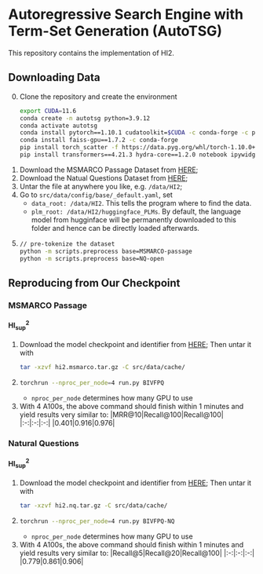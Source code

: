 # Autoregressive Search Engine with Term-Set Generation (AutoTSG)

This repository contains the implementation of HI2.

## Downloading Data
0. Clone the repository and create the environment
   ```bash
   export CUDA=11.6
   conda create -n autotsg python=3.9.12
   conda activate autotsg
   conda install pytorch==1.10.1 cudatoolkit=$CUDA -c conda-forge -c pytorch
   conda install faiss-gpu==1.7.2 -c conda-forge
   pip install torch_scatter -f https://data.pyg.org/whl/torch-1.10.0+$CUDA.html
   pip install transformers==4.21.3 hydra-core==1.2.0 notebook ipywidgets psutil
   ```
1. Download the MSMARCO Passage Dataset from [HERE]();
2. Download the Natual Questions Dataset from [HERE]();
3. Untar the file at anywhere you like, e.g. `/data/HI2`;
4. Go to `src/data/config/base/_default.yaml`, set 
   - `data_root: /data/HI2`. This tells the program where to find the data.
   - `plm_root: /data/HI2/huggingface_PLMs`. By default, the language model from hugginface will be permanently downloaded to this folder and hence can be directly loaded afterwards.
5. ```bash
   // pre-tokenize the dataset
   python -m scripts.preprocess base=MSMARCO-passage
   python -m scripts.preprocess base=NQ-open
   ```

## Reproducing from Our Checkpoint
### MSMARCO Passage
#### HI$^2_{\text{sup}}$
1. Download the model checkpoint and identifier from [HERE](); Then untar it with 
   ```bash
   tar -xzvf hi2.msmarco.tar.gz -C src/data/cache/
   ```
2. ```bash
   torchrun --nproc_per_node=4 run.py BIVFPQ
   ```
   - `nproc_per_node` determines how many GPU to use
3. With 4 A100s, the above command should finish within 1 minutes and yield results very similar to:
   |MRR@10|Recall@100|Recall@100|
   |:-:|:-:|:-:|
   |0.401|0.916|0.976|

### Natural Questions
#### HI$^2_{\text{sup}}$
1. Download the model checkpoint and identifier from [HERE](); Then untar it with 
   ```bash
   tar -xzvf hi2.nq.tar.gz -C src/data/cache/
   ```
2. ```bash
   torchrun --nproc_per_node=4 run.py BIVFPQ-NQ
   ```
   - `nproc_per_node` determines how many GPU to use
3. With 4 A100s, the above command should finish within 1 minutes and yield results very similar to:
   |Recall@5|Recall@20|Recall@100|
   |:-:|:-:|:-:|
   |0.779|0.861|0.906|


